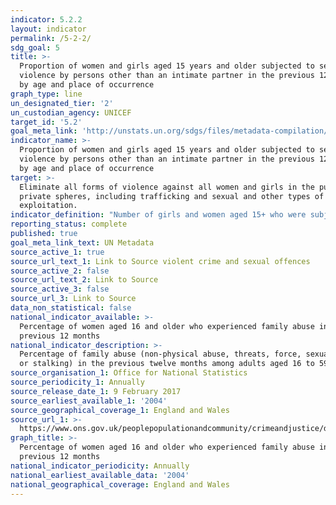 ```yaml
---
indicator: 5.2.2
layout: indicator
permalink: /5-2-2/
sdg_goal: 5
title: >-
  Proportion of women and girls aged 15 years and older subjected to sexual
  violence by persons other than an intimate partner in the previous 12 months,
  by age and place of occurrence
graph_type: line
un_designated_tier: '2'
un_custodian_agency: UNICEF
target_id: '5.2'
goal_meta_link: 'http://unstats.un.org/sdgs/files/metadata-compilation/Metadata-Goal-5.pdf'
indicator_name: >-
  Proportion of women and girls aged 15 years and older subjected to sexual
  violence by persons other than an intimate partner in the previous 12 months,
  by age and place of occurrence
target: >-
  Eliminate all forms of violence against all women and girls in the public and
  private spheres, including trafficking and sexual and other types of
  exploitation.
indicator_definition: "Number of girls and women aged 15+ who were subjected to sexual violence by persons other than an intimate partner, as percentage of all girls and women aged 15+, disaggregated by age and place of occurrence. Sexual violence as defined in para 60 of the UN Guidelines for Producing Statistics on Violence against Women: Statistical Surveys [1]: ... is any sort of harmful or unwanted sexual behavior that is imposed on someone. It includes act of abusive sexual contact, forced engagement in sexual acts, attempted or completed sexual acts with a woman without her consent, sexual harassment, verbal abuse, threats, exposure, unwanted touching, incest, etc. A minimum list of acts of sexual violence, which should be expanded depending on the specific country context, consists of the following: (a) Rape: Refers to engaging in the non-consensual vaginal, anal, or oral penetration of a sexual nature of the body of another person with any bodily part or object, including through the use of physical violence and by putting the victim in a situation where she cannot say no or complies because of fear; (b) Attempted rape: Refers to attempting to have non-consensual sexual intercourse through the use of force or threats; (c) Other sexual acts: Refers to: \tIntimate touching without consent \tSexual acts other than intercourse forced by money \tSexual acts other than intercourse obtained through threats of physical violence \tSexual acts other than intercourse obtained through threats to the well-being of family members \tUse of force or coercion to obtain unwanted sexual acts or any sexual activity that the female partner finds degrading or humiliating \tOther acts of sexual violence. The indicator specifically considers the following: 1) sexual violence (separately from physical violence); 2) women and girls aged 15+ who were subjected to sexual violence; and 3) by perpetrators who are persons other than an intimate partner.  This indicator provides the proportion of ever-partnered girls and women aged 15+ subjected to physical, sexual or psychological violence in the last 12 months by a current or former intimate partner. It is calculated by dividing the number of ever-partnered girls and women aged 15+ subjected to physical, sexual or psychological in the last 12 months by a current or former intimate partner by the total number of ever-partnered girls and women aged 15+ in the population."
reporting_status: complete
published: true
goal_meta_link_text: UN Metadata
source_active_1: true
source_url_text_1: Link to Source violent crime and sexual offences
source_active_2: false
source_url_text_2: Link to Source
source_active_3: false
source_url_3: Link to Source
data_non_statistical: false
national_indicator_available: >-
  Percentage of women aged 16 and older who experienced family abuse in the
  previous 12 months
national_indicator_description: >-
  Percentage of family abuse (non-physical abuse, threats, force, sexual assault
  or stalking) in the previous twelve months among adults aged 16 to 59
source_organisation_1: Office for National Statistics
source_periodicity_1: Annually
source_release_date_1: 9 February 2017
source_earliest_available_1: '2004'
source_geographical_coverage_1: England and Wales
source_url_1: >-
  https://www.ons.gov.uk/peoplepopulationandcommunity/crimeandjustice/datasets/appendixtablesfocusonviolentcrimeandsexualoffences
graph_title: >-
  Percentage of women aged 16 and older who experienced family abuse in the
  previous 12 months
national_indicator_periodicity: Annually
national_earliest_available_data: '2004'
national_geographical_coverage: England and Wales
---
```

